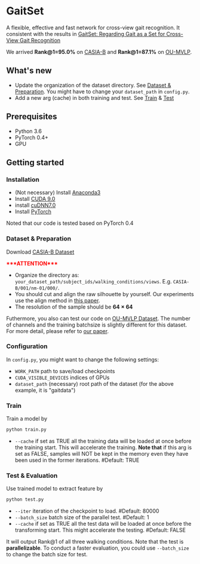 # GaitSet

A flexible, effective and fast network for cross-view gait recognition.
It consistent with the results in [GaitSet: Regarding Gait as a Set for Cross-View Gait Recognition](https://arxiv.org/abs/1811.06186)

We arrived **Rank@1=95.0%** on [CASIA-B](http://www.cbsr.ia.ac.cn/english/Gait%20Databases.asp) 
and  **Rank@1=87.1%** on [OU-MVLP](http://www.am.sanken.osaka-u.ac.jp/BiometricDB/GaitMVLP.html).

## What's new
- Update the organization of the dataset directory. See [Dataset & Preparation](#dataset--preparation).
You might have to change your `dataset_path` in `config.py`.
- Add a new arg (cache) in both training and test. See [Train](#train) & [Test](#test--evaluation)

## Prerequisites

- Python 3.6
- PyTorch 0.4+
- GPU

## Getting started
### Installation

- (Not necessary) Install [Anaconda3](https://www.anaconda.com/download/)
- Install [CUDA 9.0](https://developer.nvidia.com/cuda-90-download-archive)
- install [cuDNN7.0](https://developer.nvidia.com/cudnn)
- Install [PyTorch](http://pytorch.org/)

Noted that our code is tested based on PyTorch 0.4

### Dataset & Preparation
Download [CASIA-B Dataset](http://www.cbsr.ia.ac.cn/english/Gait%20Databases.asp)

<font color=red>**\*\*\*ATTENTION\*\*\***</font>
- Organize the directory as: 
`your_dataset_path/subject_ids/walking_conditions/views`.
E.g. `CASIA-B/001/nm-01/000/`.
- You should cut and align the raw silhouette by yourself. Our experiments use the align method in 
[this paper](https://ipsjcva.springeropen.com/articles/10.1186/s41074-018-0039-6).
- The resolution of the sample should be **$64\times64$**

Futhermore, you also can test our code on [OU-MVLP Dataset](http://www.am.sanken.osaka-u.ac.jp/BiometricDB/GaitMVLP.html).
The number of channels and the training batchsize is slightly different for this dataset.
For more detail, please refer to [our paper](https://arxiv.org/abs/1811.06186).

### Configuration 

In `config.py`, you might want to change the following settings:
- `WORK_PATH` path to save/load checkpoints
- `CUDA_VISIBLE_DEVICES` indices of GPUs
- `dataset_path` (necessary) root path of the dataset 
(for the above example, it is "gaitdata")

### Train
Train a model by
```bash
python train.py
```
- `--cache` if set as TRUE all the training data will be loaded at once before the training start.
This will accelerate the training.
**Note that** if this arg is set as FALSE, samples will NOT be kept in the memory
even they have been used in the former iterations. #Default: TRUE

### Test & Evaluation
Use trained model to extract feature by
```bash
python test.py
```
- `--iter` iteration of the checkpoint to load. #Default: 80000
- `--batch_size` batch size of the parallel test. #Default: 1
- `--cache` if set as TRUE all the test data will be loaded at once before the transforming start.
This might accelerate the testing. #Default: FALSE

It will output Rank@1 of all three walking conditions. 
Note that the test is **parallelizable**. 
To conduct a faster evaluation, you could use `--batch_size` to change the batch size for test.
